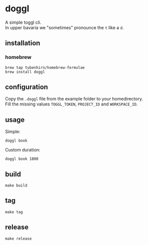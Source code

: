 # doggl

A simple toggl cli.\
In upper bavaria we "sometimes" pronounce the `t` like a `d`.

## installation

### homebrew

``` shell
brew tap tubenhirn/homebrew-formulae
brew install doggl
```

## configuration

Copy the `.doggl` file from the example folder to your homedirectory.\
Fill the missing values `TOGGL_TOKEN`, `PROJECT_ID` and `WORKSPACE_ID`.

## usage

Simple:

``` shell
doggl book
```

Custom duration:

``` shell
doggl book 1800
```

## build

``` shell
make build
```

## tag

``` shell
make tag
```

## release

``` shell
make release
```
